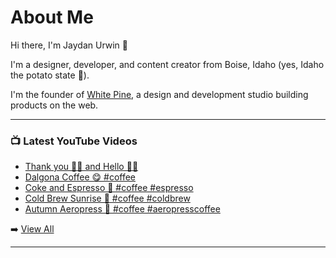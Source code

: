 # About Me

Hi there, I'm Jaydan Urwin 👋

I'm a designer, developer, and content creator from Boise, Idaho (yes, Idaho the potato state 🥔).

I'm the founder of [White Pine](https://whitepine.studio), a design and development studio building products on the web.

--- 

### 📺 Latest YouTube Videos 
<!-- YOUTUBE:START -->
- [Thank you 🙏🏼 and Hello 👋🏼](https://www.youtube.com/watch?v=sPekKxha6gM)
- [Dalgona Coffee 😋 #coffee](https://www.youtube.com/watch?v=igDnOSctFfk)
- [Coke and Espresso 🤔 #coffee #espresso](https://www.youtube.com/watch?v=WRlNhTFd-dI)
- [Cold Brew Sunrise 🌄 #coffee #coldbrew](https://www.youtube.com/watch?v=xO14OMLQbGo)
- [Autumn Aeropress 🍁 #coffee #aeropresscoffee](https://www.youtube.com/watch?v=mlguIPJBirk)
<!-- YOUTUBE:END --> 

➡️ [View All](https://youtube.com/@LittleSticks) 

---

<!--
**jaydanurwin/jaydanurwin** is a ✨ _special_ ✨ repository because its `README.md` (this file) appears on your GitHub profile.

Here are some ideas to get you started:

- 🔭 I’m currently working on ...
- 🌱 I’m currently learning ...
- 👯 I’m looking to collaborate on ...
- 🤔 I’m looking for help with ...
- 💬 Ask me about ...
- 📫 How to reach me: ...
- 😄 Pronouns: ...
- ⚡ Fun fact: ...
-->
